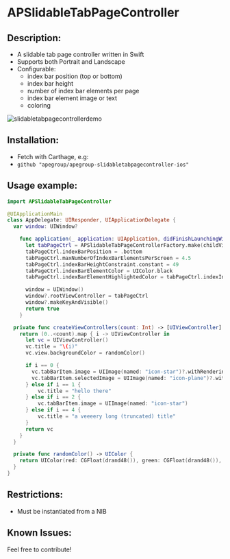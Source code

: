 # APSlidableTabPageController

## Description:
- A slidable tab page controller written in Swift
- Supports both Portrait and Landscape
- Configurable:
  - index bar position (top or bottom)
  - index bar height
  - number of index bar elements per page
  - index bar element image or text
  - coloring

![slidabletabpagecontrollerdemo](https://cloud.githubusercontent.com/assets/653946/17933575/d8ad7318-6a14-11e6-9b0e-d5cae9ae719c.gif)

## Installation:
- Fetch with Carthage, e.g:
- `github "apegroup/apegroup-slidabletabpagecontroller-ios"`

## Usage example:
```swift
import APSlidableTabPageController

@UIApplicationMain
class AppDelegate: UIResponder, UIApplicationDelegate {
  var window: UIWindow?

    func application(_ application: UIApplication, didFinishLaunchingWithOptions launchOptions: [NSObject: AnyObject]?) -> Bool {
      let tabPageCtrl = APSlidableTabPageControllerFactory.make(childViewControllers: createViewControllers(count: 7))
      tabPageCtrl.indexBarPosition = .bottom
      tabPageCtrl.maxNumberOfIndexBarElementsPerScreen = 4.5
      tabPageCtrl.indexBarHeightConstraint.constant = 49
      tabPageCtrl.indexBarElementColor = UIColor.black
      tabPageCtrl.indexBarElementHighlightedColor = tabPageCtrl.indexIndicatorView.backgroundColor!

      window = UIWindow()
      window?.rootViewController = tabPageCtrl
      window?.makeKeyAndVisible()
      return true
    }

  private func createViewControllers(count: Int) -> [UIViewController] {
    return (0..<count).map { i -> UIViewController in
      let vc = UIViewController()
      vc.title = "\(i)"
      vc.view.backgroundColor = randomColor()

      if i == 0 {
        vc.tabBarItem.image = UIImage(named: "icon-star")?.withRenderingMode(.alwaysTemplate)
        vc.tabBarItem.selectedImage = UIImage(named: "icon-plane")?.withRenderingMode(.alwaysTemplate)
      } else if i == 1 {
          vc.title = "hello there"
      } else if i == 2 {
          vc.tabBarItem.image = UIImage(named: "icon-star")
      } else if i == 4 {
          vc.title = "a veeeery long (truncated) title"
      }
      return vc
    }
  }

  private func randomColor() -> UIColor {
    return UIColor(red: CGFloat(drand48()), green: CGFloat(drand48()), blue: CGFloat(drand48()), alpha: 1)
  }
}
  ```

## Restrictions:
- Must be instantiated from a NIB

## Known Issues:

Feel free to contribute!
